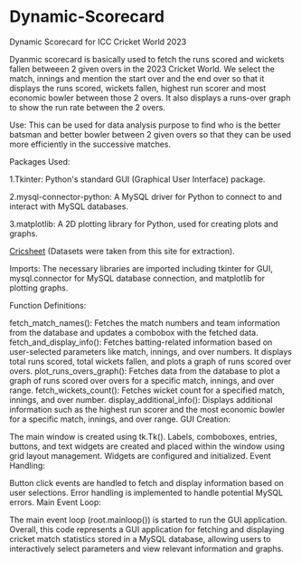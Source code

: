 # Dynamic-Scorecard
Dynamic Scorecard for ICC Cricket World 2023

Dyanmic scorecard is basically used to fetch the runs scored and wickets fallen betweeen 2 given overs in the 2023 Cricket World. We select the match, innings and mention the start over and the end over so that it displays the runs scored, wickets fallen, highest run scorer and most economic bowler between those 2 overs. It also displays a runs-over graph to show the run rate between the 2 overs.

Use:
This can be used for data analysis purpose to find who is the better batsman and better bowler between 2 given overs so that they can be used more efficiently in the successive matches. 

Packages Used:

1.Tkinter: Python's standard GUI (Graphical User Interface) package.

2.mysql-connector-python: A MySQL driver for Python to connect to and interact with MySQL databases.

3.matplotlib: A 2D plotting library for Python, used for creating plots and graphs.

[Cricsheet](https://cricsheet.org/)  (Datasets were taken from this site for extraction).

Imports: The necessary libraries are imported including tkinter for GUI, mysql.connector for MySQL database connection, and matplotlib for plotting graphs.

Function Definitions:

fetch_match_names(): Fetches the match numbers and team information from the database and updates a combobox with the fetched data.
fetch_and_display_info(): Fetches batting-related information based on user-selected parameters like match, innings, and over numbers. It displays total runs scored, total wickets fallen, and plots a graph of runs scored over overs.
plot_runs_overs_graph(): Fetches data from the database to plot a graph of runs scored over overs for a specific match, innings, and over range.
fetch_wickets_count(): Fetches wicket count for a specified match, innings, and over number.
display_additional_info(): Displays additional information such as the highest run scorer and the most economic bowler for a specific match, innings, and over range.
GUI Creation:

The main window is created using tk.Tk().
Labels, comboboxes, entries, buttons, and text widgets are created and placed within the window using grid layout management.
Widgets are configured and initialized.
Event Handling:

Button click events are handled to fetch and display information based on user selections.
Error handling is implemented to handle potential MySQL errors.
Main Event Loop:

The main event loop (root.mainloop()) is started to run the GUI application.
Overall, this code represents a GUI application for fetching and displaying cricket match statistics stored in a MySQL database, allowing users to interactively select parameters and view relevant information and graphs.
